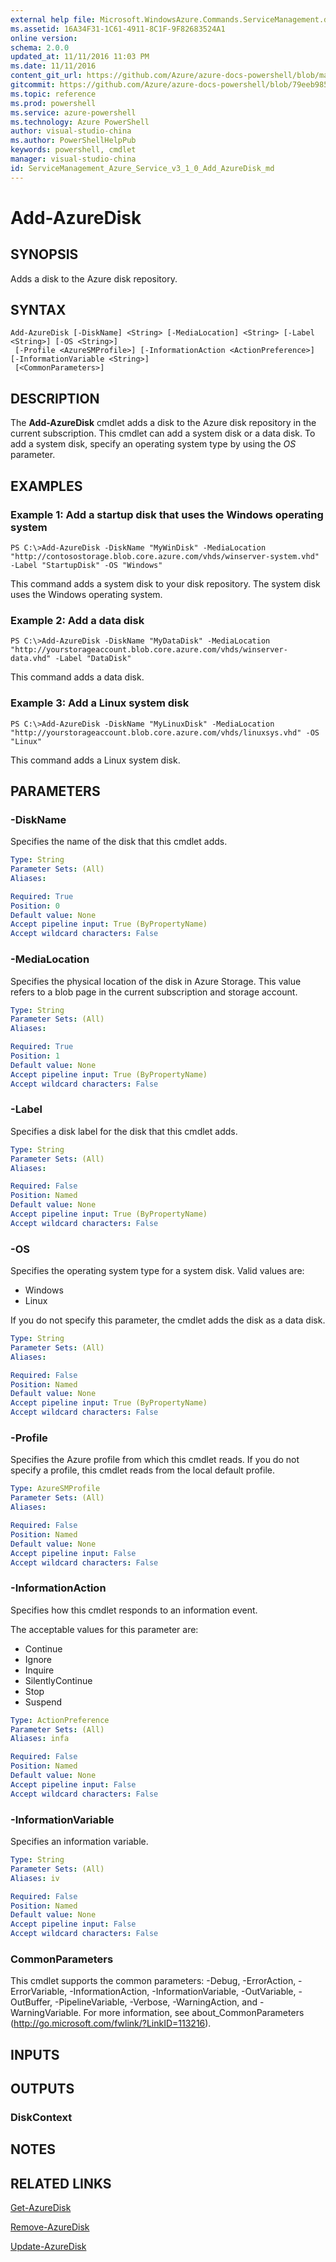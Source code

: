```yaml
---
external help file: Microsoft.WindowsAzure.Commands.ServiceManagement.dll-Help.xml
ms.assetid: 16A34F31-1C61-4911-8C1F-9F82683524A1
online version: 
schema: 2.0.0
updated_at: 11/11/2016 11:03 PM
ms.date: 11/11/2016
content_git_url: https://github.com/Azure/azure-docs-powershell/blob/master/azureps-cmdlets-docs/ServiceManagement/Azure.Service/v3.1.0/Add-AzureDisk.md
gitcommit: https://github.com/Azure/azure-docs-powershell/blob/79eeb985ea480979357fb4695832a0c3d29a48bf/azureps-cmdlets-docs/ServiceManagement/Azure.Service/v3.1.0/Add-AzureDisk.md
ms.topic: reference
ms.prod: powershell
ms.service: azure-powershell
ms.technology: Azure PowerShell
author: visual-studio-china
ms.author: PowerShellHelpPub
keywords: powershell, cmdlet
manager: visual-studio-china
id: ServiceManagement_Azure_Service_v3_1_0_Add_AzureDisk_md
---
```


# Add-AzureDisk

## SYNOPSIS
Adds a disk to the Azure disk repository.

## SYNTAX

```
Add-AzureDisk [-DiskName] <String> [-MediaLocation] <String> [-Label <String>] [-OS <String>]
 [-Profile <AzureSMProfile>] [-InformationAction <ActionPreference>] [-InformationVariable <String>]
 [<CommonParameters>]
```

## DESCRIPTION
The **Add-AzureDisk** cmdlet adds a disk to the Azure disk repository in the current subscription.
This cmdlet can add a system disk or a data disk.
To add a system disk, specify an operating system type by using the *OS* parameter.

## EXAMPLES

### Example 1: Add a startup disk that uses the Windows operating system
```
PS C:\>Add-AzureDisk -DiskName "MyWinDisk" -MediaLocation "http://contosostorage.blob.core.azure.com/vhds/winserver-system.vhd" -Label "StartupDisk" -OS "Windows"
```

This command adds a system disk to your disk repository.
The system disk uses the Windows operating system.

### Example 2: Add a data disk
```
PS C:\>Add-AzureDisk -DiskName "MyDataDisk" -MediaLocation "http://yourstorageaccount.blob.core.azure.com/vhds/winserver-data.vhd" -Label "DataDisk"
```

This command adds a data disk.

### Example 3: Add a Linux system disk
```
PS C:\>Add-AzureDisk -DiskName "MyLinuxDisk" -MediaLocation "http://yourstorageaccount.blob.core.azure.com/vhds/linuxsys.vhd" -OS "Linux"
```

This command adds a Linux system disk.

## PARAMETERS

### -DiskName
Specifies the name of the disk that this cmdlet adds.

```yaml
Type: String
Parameter Sets: (All)
Aliases: 

Required: True
Position: 0
Default value: None
Accept pipeline input: True (ByPropertyName)
Accept wildcard characters: False
```

### -MediaLocation
Specifies the physical location of the disk in Azure Storage.
This value refers to a blob page in the current subscription and storage account.

```yaml
Type: String
Parameter Sets: (All)
Aliases: 

Required: True
Position: 1
Default value: None
Accept pipeline input: True (ByPropertyName)
Accept wildcard characters: False
```

### -Label
Specifies a disk label for the disk that this cmdlet adds.

```yaml
Type: String
Parameter Sets: (All)
Aliases: 

Required: False
Position: Named
Default value: None
Accept pipeline input: True (ByPropertyName)
Accept wildcard characters: False
```

### -OS
Specifies the operating system type for a system disk.
Valid values are: 

- Windows 
- Linux 

If you do not specify this parameter, the cmdlet adds the disk as a data disk.

```yaml
Type: String
Parameter Sets: (All)
Aliases: 

Required: False
Position: Named
Default value: None
Accept pipeline input: True (ByPropertyName)
Accept wildcard characters: False
```

### -Profile
Specifies the Azure profile from which this cmdlet reads.
If you do not specify a profile, this cmdlet reads from the local default profile.

```yaml
Type: AzureSMProfile
Parameter Sets: (All)
Aliases: 

Required: False
Position: Named
Default value: None
Accept pipeline input: False
Accept wildcard characters: False
```

### -InformationAction
Specifies how this cmdlet responds to an information event.

The acceptable values for this parameter are:

- Continue
- Ignore
- Inquire
- SilentlyContinue
- Stop
- Suspend

```yaml
Type: ActionPreference
Parameter Sets: (All)
Aliases: infa

Required: False
Position: Named
Default value: None
Accept pipeline input: False
Accept wildcard characters: False
```

### -InformationVariable
Specifies an information variable.

```yaml
Type: String
Parameter Sets: (All)
Aliases: iv

Required: False
Position: Named
Default value: None
Accept pipeline input: False
Accept wildcard characters: False
```

### CommonParameters
This cmdlet supports the common parameters: -Debug, -ErrorAction, -ErrorVariable, -InformationAction, -InformationVariable, -OutVariable, -OutBuffer, -PipelineVariable, -Verbose, -WarningAction, and -WarningVariable. For more information, see about_CommonParameters (http://go.microsoft.com/fwlink/?LinkID=113216).

## INPUTS

## OUTPUTS

### DiskContext

## NOTES

## RELATED LINKS

[Get-AzureDisk](xref:ServiceManagement/Azure.Service/v3.1.0/Get-AzureDisk.md)

[Remove-AzureDisk](xref:ServiceManagement/Azure.Service/v3.1.0/Remove-AzureDisk.md)

[Update-AzureDisk](xref:ServiceManagement/Azure.Service/v3.1.0/Update-AzureDisk.md)



